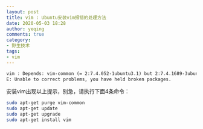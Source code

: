 ```yaml
---
layout: post
title: vim : Ubuntu安装vim报错的处理方法
date: 2020-05-03 18:28
author: yeqing
comments: true
category: 
- 野生技术
tags: 
- vim
---
```


```tex
vim : Depends: vim-common (= 2:7.4.052-1ubuntu3.1) but 2:7.4.1689-3ubuntu1.3 is to be installed
E: Unable to correct problems, you have held broken packages.
```
安装vim出现以上提示，别急，请执行下面4条命令：

```bash
sudo apt-get purge vim-common
sudo apt-get update
sudo apt-get upgrade
sudo apt-get install vim
```